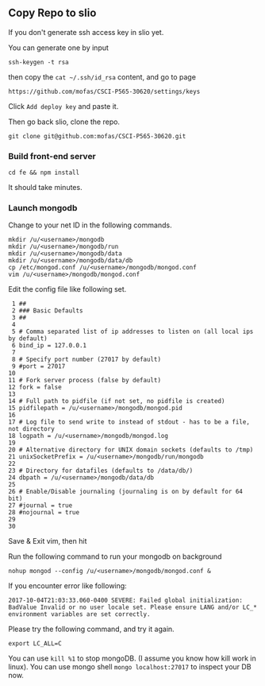 

## Copy Repo to slio

If you don't generate ssh access key in slio yet.

You can generate one by input

```
ssh-keygen -t rsa
```

then copy the `cat ~/.ssh/id_rsa` content, and go to page

```
https://github.com/mofas/CSCI-P565-30620/settings/keys
```

Click `Add deploy key` and paste it.


Then go back slio, clone the repo.

```
git clone git@github.com:mofas/CSCI-P565-30620.git
```


### Build front-end server

```
cd fe && npm install
```

It should take minutes.




### Launch mongodb

Change <username> to your net ID in the following commands.

```
mkdir /u/<username>/mongodb
mkdir /u/<username>/mongodb/run
mkdir /u/<username>/mongodb/data
mkdir /u/<username>/mongodb/data/db
cp /etc/mongod.conf /u/<username>/mongodb/mongod.conf
vim /u/<username>/mongodb/mongod.conf
```

Edit the config file like following set.

```
 1 ##
 2 ### Basic Defaults
 3 ##
 4
 5 # Comma separated list of ip addresses to listen on (all local ips by default)
 6 bind_ip = 127.0.0.1
 7
 8 # Specify port number (27017 by default)
 9 #port = 27017
10
11 # Fork server process (false by default)
12 fork = false
13
14 # Full path to pidfile (if not set, no pidfile is created)
15 pidfilepath = /u/<username>/mongodb/mongod.pid
16
17 # Log file to send write to instead of stdout - has to be a file, not directory
18 logpath = /u/<username>/mongodb/mongod.log
19
20 # Alternative directory for UNIX domain sockets (defaults to /tmp)
21 unixSocketPrefix = /u/<username>/mongodb/run/mongodb
22
23 # Directory for datafiles (defaults to /data/db/)
24 dbpath = /u/<username>/mongodb/data/db
25
26 # Enable/Disable journaling (journaling is on by default for 64 bit)
27 #journal = true
28 #nojournal = true
29
30
```

Save & Exit vim, then hit

Run the following command to run your mongodb on background
```
nohup mongod --config /u/<username>/mongodb/mongod.conf &
```

If you encounter error like following:
```
2017-10-04T21:03:33.060-0400 SEVERE: Failed global initialization: BadValue Invalid or no user locale set. Please ensure LANG and/or LC_* environment variables are set correctly.
```

Please try the following command, and try it again.
```
export LC_ALL=C
```

You can use `kill %1` to stop mongoDB. (I assume you know how kill work in linux).
You can use mongo shell `mongo localhost:27017` to inspect your DB now.
